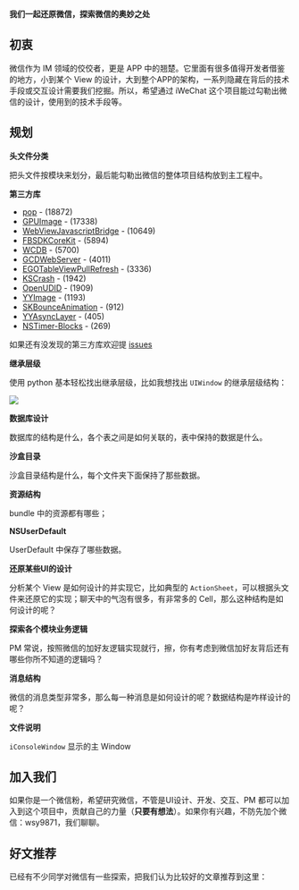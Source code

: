 **我们一起还原微信，探索微信的奥妙之处**

## 初衷

微信作为 IM 领域的佼佼者，更是 APP 中的翘楚。它里面有很多值得开发者借鉴的地方，小到某个 View 的设计，大到整个APP的架构，一系列隐藏在背后的技术手段或交互设计需要我们挖掘。所以，希望通过 iWeChat 这个项目能过勾勒出微信的设计，使用到的技术手段等。

## 规划

**头文件分类**

把头文件按模块来划分，最后能勾勒出微信的整体项目结构放到主工程中。

**第三方库**

- [pop](https://github.com/facebook/pop.git) - (18872)
- [GPUImage](https://github.com/BradLarson/GPUImage.git) - (17338)
- [WebViewJavascriptBridge](https://github.com/marcuswestin/WebViewJavascriptBridge.git) - (10649)
- [FBSDKCoreKit](https://github.com/facebook/facebook-ios-sdk.git) - (5894)
- [WCDB](https://github.com/Tencent/wcdb) - (5700)
- [GCDWebServer](https://github.com/swisspol/GCDWebServer.git) - (4011)
- [EGOTableViewPullRefresh](https://github.com/enormego/EGOTableViewPullRefresh.git) - (3336)
- [KSCrash](https://github.com/kstenerud/KSCrash.git) - (1942)
- [OpenUDID](https://github.com/ylechelle/OpenUDID.git) - (1909)
- [YYImage](https://github.com/ibireme/YYImage.git) - (1193)
- [SKBounceAnimation](https://github.com/khanlou/SKBounceAnimation.git) - (912)
- [YYAsyncLayer](https://github.com/ibireme/YYAsyncLayer.git) - (405)
- [NSTimer-Blocks](https://github.com/jivadevoe/NSTimer-Blocks.git) - (269)

如果还有没发现的第三方库欢迎提 [issues](https://github.com/lefex/iWeChat/issues)

**继承层级**

使用 python 基本轻松找出继承层级，比如我想找出 `UIWindow` 的继承层级结构：

![](https://github.com/lefex/iWeChat/blob/master/image/iwc_inherit.jpeg?raw=true)

**数据库设计**

数据库的结构是什么，各个表之间是如何关联的，表中保持的数据是什么。

**沙盒目录**

沙盒目录结构是什么，每个文件夹下面保持了那些数据。

**资源结构**

bundle 中的资源都有哪些；

**NSUserDefault**

UserDefault 中保存了哪些数据。

**还原某些UI的设计**

分析某个 View 是如何设计的并实现它，比如典型的 `ActionSheet`，可以根据头文件来还原它的实现；聊天中的气泡有很多，有非常多的 Cell，那么这种结构是如何设计的呢？

**探索各个模块业务逻辑**

PM 常说，按照微信的加好友逻辑实现就行，擦，你有考虑到微信加好友背后还有哪些你所不知道的逻辑吗？

**消息结构**

微信的消息类型非常多，那么每一种消息是如何设计的呢？数据结构是咋样设计的呢？

**文件说明**

`iConsoleWindow` 显示的主 Window

## 加入我们

如果你是一个微信粉，希望研究微信，不管是UI设计、开发、交互、PM 都可以加入到这个项目中，贡献自己的力量（**只要有想法**）。如果你有兴趣，不防先加个微信：wsy9871，我们聊聊。


## 好文推荐

已经有不少同学对微信有一些探索，把我们认为比较好的文章推荐到这里：